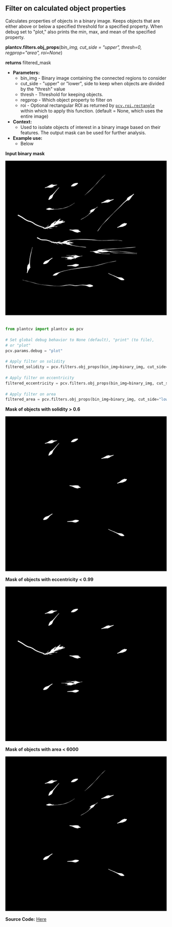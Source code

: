 ## Filter on calculated object properties

Calculates properties of objects in a binary image. 
Keeps objects that are either above or below a specified threshold for a specified property.
When debug set to "plot," also prints the min, max, and mean of the specified property.

**plantcv.filters.obj_props**(*bin_img, cut_side = "upper", thresh=0, regprop="area", roi=None*)

**returns** filtered_mask

- **Parameters:**
    - bin_img - Binary image containing the connected regions to consider
    - cut_side - "upper" or "lower", side to keep when objects are divided by the "thresh" value
    - thresh - Threshold for keeping objects. 
    - regprop - Which object property to filter on
	- roi - Optional rectangular ROI as returned by [`pcv.roi.rectangle`](roi_rectangle.md) within which to apply this function. (default = None, which uses the entire image)
- **Context:**
    - Used to isolate objects of interest in a binary image based on their features. The output mask can be used for further analysis.
- **Example use:**
    - Below


**Input binary mask**

![bin_img](img/documentation_images/filters_obj_props/example_barley_mask.png)


```python

from plantcv import plantcv as pcv

# Set global debug behavior to None (default), "print" (to file),
# or "plot" 
pcv.params.debug = "plot"

# Apply filter on solidity
filtered_solidity = pcv.filters.obj_props(bin_img=binary_img, cut_side="upper", thresh=0.6, regprop="solidity")

# Apply filter on eccentricity
filtered_eccentricity = pcv.filters.obj_props(bin_img=binary_img, cut_side="lower", thresh=0.99, regprop="eccentricity")

# Apply filter on area
filtered_area = pcv.filters.obj_props(bin_img=binary_img, cut_side="lower", thresh=6000, regprop="area")

```

**Mask of objects with solidity > 0.6**

![count_img](img/documentation_images/filters_obj_props/example_filter_1.png)

**Mask of objects with eccentricity < 0.99**

![count_img](img/documentation_images/filters_obj_props/example_filter_2.png)

**Mask of objects with area < 6000**

![count_img](img/documentation_images/filters_obj_props/example_filter_3.png)

**Source Code:** [Here](https://github.com/danforthcenter/plantcv/blob/main/plantcv/plantcv/filters/obj_props.py)
